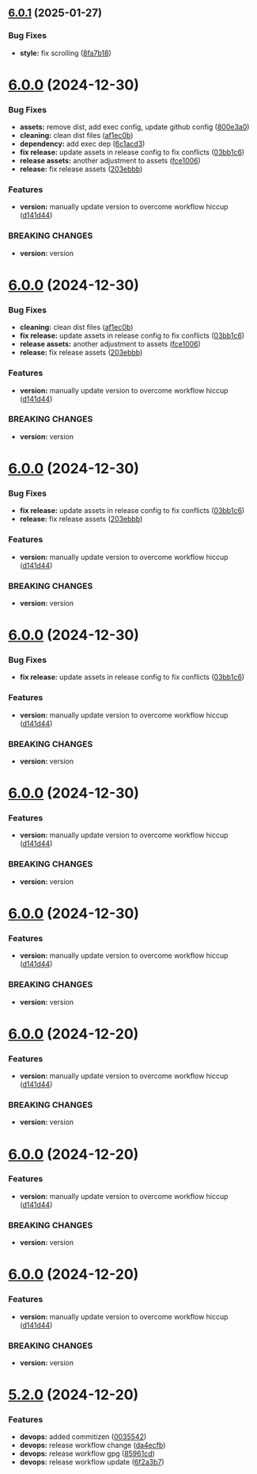## [6.0.1](https://github.com/cmolisee/session-storage-hub/compare/v6.0.0...v6.0.1) (2025-01-27)


### Bug Fixes

* **style:** fix scrolling ([8fa7b18](https://github.com/cmolisee/session-storage-hub/commit/8fa7b183b65fdc004a3d0c64268360db986b2868))

# [6.0.0](https://github.com/cmolisee/session-storage-hub/compare/v5.2.0...v6.0.0) (2024-12-30)


### Bug Fixes

* **assets:** remove dist, add exec config, update github config ([800e3a0](https://github.com/cmolisee/session-storage-hub/commit/800e3a09b274aeee81e0eb5d8138e91b120285ed))
* **cleaning:** clean dist files ([af1ec0b](https://github.com/cmolisee/session-storage-hub/commit/af1ec0b6a7a2b30ca30b6655c84c8b30a37e61e8))
* **dependency:** add exec dep ([6c1acd3](https://github.com/cmolisee/session-storage-hub/commit/6c1acd377eb3bf9cbab58819d7ee0b0a88e92ef3))
* **fix release:** update assets in release config to fix conflicts ([03bb1c6](https://github.com/cmolisee/session-storage-hub/commit/03bb1c694fd48b152b4914257457d880f80b879a))
* **release assets:** another adjustment to assets ([fce1006](https://github.com/cmolisee/session-storage-hub/commit/fce100666d9bcd0e54eb00e3e7e9a6ab068fd419))
* **release:** fix release assets ([203ebbb](https://github.com/cmolisee/session-storage-hub/commit/203ebbb71cef3c37847c2cce111511c2739e57b0))


### Features

* **version:** manually update version to overcome workflow hiccup ([d141d44](https://github.com/cmolisee/session-storage-hub/commit/d141d4497b04bb71acbcd3a75b8326c62e9d2e85))


### BREAKING CHANGES

* **version:** version

# [6.0.0](https://github.com/cmolisee/session-storage-hub/compare/v5.2.0...v6.0.0) (2024-12-30)


### Bug Fixes

* **cleaning:** clean dist files ([af1ec0b](https://github.com/cmolisee/session-storage-hub/commit/af1ec0b6a7a2b30ca30b6655c84c8b30a37e61e8))
* **fix release:** update assets in release config to fix conflicts ([03bb1c6](https://github.com/cmolisee/session-storage-hub/commit/03bb1c694fd48b152b4914257457d880f80b879a))
* **release assets:** another adjustment to assets ([fce1006](https://github.com/cmolisee/session-storage-hub/commit/fce100666d9bcd0e54eb00e3e7e9a6ab068fd419))
* **release:** fix release assets ([203ebbb](https://github.com/cmolisee/session-storage-hub/commit/203ebbb71cef3c37847c2cce111511c2739e57b0))


### Features

* **version:** manually update version to overcome workflow hiccup ([d141d44](https://github.com/cmolisee/session-storage-hub/commit/d141d4497b04bb71acbcd3a75b8326c62e9d2e85))


### BREAKING CHANGES

* **version:** version

# [6.0.0](https://github.com/cmolisee/session-storage-hub/compare/v5.2.0...v6.0.0) (2024-12-30)


### Bug Fixes

* **fix release:** update assets in release config to fix conflicts ([03bb1c6](https://github.com/cmolisee/session-storage-hub/commit/03bb1c694fd48b152b4914257457d880f80b879a))
* **release:** fix release assets ([203ebbb](https://github.com/cmolisee/session-storage-hub/commit/203ebbb71cef3c37847c2cce111511c2739e57b0))


### Features

* **version:** manually update version to overcome workflow hiccup ([d141d44](https://github.com/cmolisee/session-storage-hub/commit/d141d4497b04bb71acbcd3a75b8326c62e9d2e85))


### BREAKING CHANGES

* **version:** version

# [6.0.0](https://github.com/cmolisee/session-storage-hub/compare/v5.2.0...v6.0.0) (2024-12-30)


### Bug Fixes

* **fix release:** update assets in release config to fix conflicts ([03bb1c6](https://github.com/cmolisee/session-storage-hub/commit/03bb1c694fd48b152b4914257457d880f80b879a))


### Features

* **version:** manually update version to overcome workflow hiccup ([d141d44](https://github.com/cmolisee/session-storage-hub/commit/d141d4497b04bb71acbcd3a75b8326c62e9d2e85))


### BREAKING CHANGES

* **version:** version

# [6.0.0](https://github.com/cmolisee/session-storage-hub/compare/v5.2.0...v6.0.0) (2024-12-30)


### Features

* **version:** manually update version to overcome workflow hiccup ([d141d44](https://github.com/cmolisee/session-storage-hub/commit/d141d4497b04bb71acbcd3a75b8326c62e9d2e85))


### BREAKING CHANGES

* **version:** version

# [6.0.0](https://github.com/cmolisee/session-storage-hub/compare/v5.2.0...v6.0.0) (2024-12-30)


### Features

* **version:** manually update version to overcome workflow hiccup ([d141d44](https://github.com/cmolisee/session-storage-hub/commit/d141d4497b04bb71acbcd3a75b8326c62e9d2e85))


### BREAKING CHANGES

* **version:** version

# [6.0.0](https://github.com/cmolisee/session-storage-hub/compare/v5.2.0...v6.0.0) (2024-12-20)


### Features

* **version:** manually update version to overcome workflow hiccup ([d141d44](https://github.com/cmolisee/session-storage-hub/commit/d141d4497b04bb71acbcd3a75b8326c62e9d2e85))


### BREAKING CHANGES

* **version:** version

# [6.0.0](https://github.com/cmolisee/session-storage-hub/compare/v5.2.0...v6.0.0) (2024-12-20)


### Features

* **version:** manually update version to overcome workflow hiccup ([d141d44](https://github.com/cmolisee/session-storage-hub/commit/d141d4497b04bb71acbcd3a75b8326c62e9d2e85))


### BREAKING CHANGES

* **version:** version

# [6.0.0](https://github.com/cmolisee/session-storage-hub/compare/v5.2.0...v6.0.0) (2024-12-20)


### Features

* **version:** manually update version to overcome workflow hiccup ([d141d44](https://github.com/cmolisee/session-storage-hub/commit/d141d4497b04bb71acbcd3a75b8326c62e9d2e85))


### BREAKING CHANGES

* **version:** version

# [5.2.0](https://github.com/cmolisee/session-storage-hub/compare/v5.1.0...v5.2.0) (2024-12-20)


### Features

* **devops:** added commitizen ([0035542](https://github.com/cmolisee/session-storage-hub/commit/0035542ea5e3c958fb714306d797978070312a62))
* **devops:** release workflow change ([da4ecfb](https://github.com/cmolisee/session-storage-hub/commit/da4ecfb88e8832613fec852b517f5fc39549c685))
* **devops:** release workflow gpg ([85961cd](https://github.com/cmolisee/session-storage-hub/commit/85961cda70a667e3754cbe863c34afaabbdd04cb))
* **devops:** release workflow update ([6f2a3b7](https://github.com/cmolisee/session-storage-hub/commit/6f2a3b736ac61a8d921bbe0dbf3e1d64f6d20c61))
